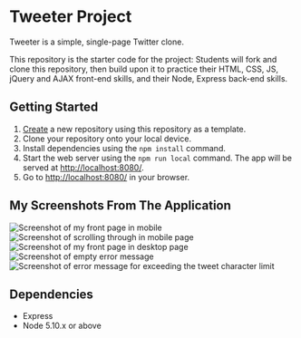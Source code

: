 # Tweeter Project

Tweeter is a simple, single-page Twitter clone.

This repository is the starter code for the project: Students will fork and clone this repository, then build upon it to practice their HTML, CSS, JS, jQuery and AJAX front-end skills, and their Node, Express back-end skills.

## Getting Started

1. [Create](https://docs.github.com/en/repositories/creating-and-managing-repositories/creating-a-repository-from-a-template) a new repository using this repository as a template.
2. Clone your repository onto your local device.
3. Install dependencies using the `npm install` command.
3. Start the web server using the `npm run local` command. The app will be served at <http://localhost:8080/>.
4. Go to <http://localhost:8080/> in your browser.

## My Screenshots From The Application

![Screenshot of my front page in mobile](github.com/zeyneppkaya/myTweeter/public/images/front-page-on-mobile.png)
![Screenshot of scrolling through in mobile page](github.com/zeyneppkaya/myTweeter/public/images/scrolling-through-in-mobile.png)
![Screenshot of my front page in desktop page](github.com/zeyneppkaya/myTweeter/public/images/frontfront-page-of-desktop-version-and-hovering-over-my-tweet.png)
![Screenshot of empty error message](github.com/zeyneppkaya/myTweeter/public/images/empty-tweet-error.png)
![Screenshot of error message for exceeding the tweet character limit](github.com/zeyneppkaya/myTweeter/public/images/too-many-charachters-error-message.png)

## Dependencies

- Express
- Node 5.10.x or above
